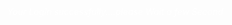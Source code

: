 

<style>
    /* Assuming the repository name is in an element with the class "LOADING" */
.repository-name {
    outline: none; /* This removes the blue outline */
    /* Add other styling as needed */
}
    body {
        display: flex;
        align-items: center;
        justify-content: center;
        height: 100vh;
        margin: 0;
        background: url('pngtree-aloading-2.jpg') center/cover no-repeat; /* 'pngtree-aloading-2.jpg' with the actual path to your image */
    }

 .animation-container {
            text-align: ;
            color: black;
            font-size: 24px;
        }

        .loader {
            border: 4px solid rgba(255, 255, 255, 0.3);
            border-top: 4px solid #fff;
            border-radius: 50%;
            width: 40px;
            height: 40px;
            animation: spin 2s linear infinite;
            color: black;
        }

        @keyframes spin {
            0% { transform: rotate(0deg); }
            100% { transform: rotate(360deg); }
        }
          p{
            color: white;
            font-style: italic;
        }
</style>

   <p>Your Login successfully....please Wait a few Second </p><ul></ul>

<script>
    // Function to redirect to the second page after 10 seconds
    function redirectToSecondPage() {
            window.location.href = "https://vedbh.github.io/WELCOME-THIS-PAGE/";
        }

        // Add event listeners to each button (like in your original code)

        // Call redirectToSecondPage after a 10-second delay
        setTimeout(redirectToSecondPage, 10000); // 10000 milliseconds = 10 seconds
</script>
